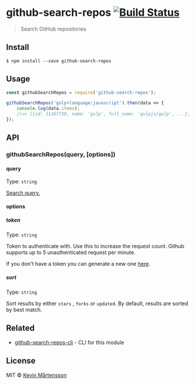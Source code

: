 # github-search-repos [![Build Status](https://travis-ci.org/kevva/github-search-repos.svg?branch=master)](https://travis-ci.org/kevva/github-search-repos)

> Search GitHub repositories


## Install

```
$ npm install --save github-search-repos
```


## Usage

```js
const githubSearchRepos = require('github-search-repos');

githubSearchRepos('gulp+language:javascript').then(data => {
	console.log(data.items);
	//=> [{id: 11167738, name: 'gulp', full_name: 'gulpjs/gulp', ...}, ...]
});
```

## API

### githubSearchRepos(query, [options])

#### query

Type: `string`

[Search query.](https://help.github.com/articles/search-syntax/)

#### options

##### token

Type: `string`

Token to authenticate with. Use this to increase the request count. Github supports up to 5 unauthenticated request per minute.

If you don't have a token you can generate a new one [here](https://github.com/settings/tokens/new).

##### sort

Type: `string`

Sort results by either `stars` , `forks` or `updated`. By default, results are sorted by best match.


## Related

* [github-search-repos-cli](https://github.com/kevva/github-search-repos-cli) - CLI for this module


## License

MIT © [Kevin Mårtensson](https://github.com/kevva)

